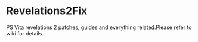 # Revelations2Fix
PS Vita revelations 2 patches, guides and everything related.Please refer to wiki for details.
